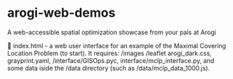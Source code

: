 # arogi-web-demos
A web-accessible spatial optimization showcase from your pals at Arogi  


:crystal_ball: index.html - a web user interface for an example of the Maximal Covering Location Problem (to start). It requires: /images /leaflet arogi_dark.css, grayprint.yaml, /interface/GISOps.pyc, interface/mclp_interface.py, and some data iside the /data directory (such as /data/mclp_data_1000.js).
